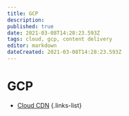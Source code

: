```yaml
---
title: GCP
description: 
published: true
date: 2021-03-08T14:28:23.593Z
tags: cloud, gcp, content delivery
editor: markdown
dateCreated: 2021-03-08T14:28:23.593Z
---
```


# GCP
- [Cloud CDN](/training/gcp/cloud_cdn)
{.links-list}